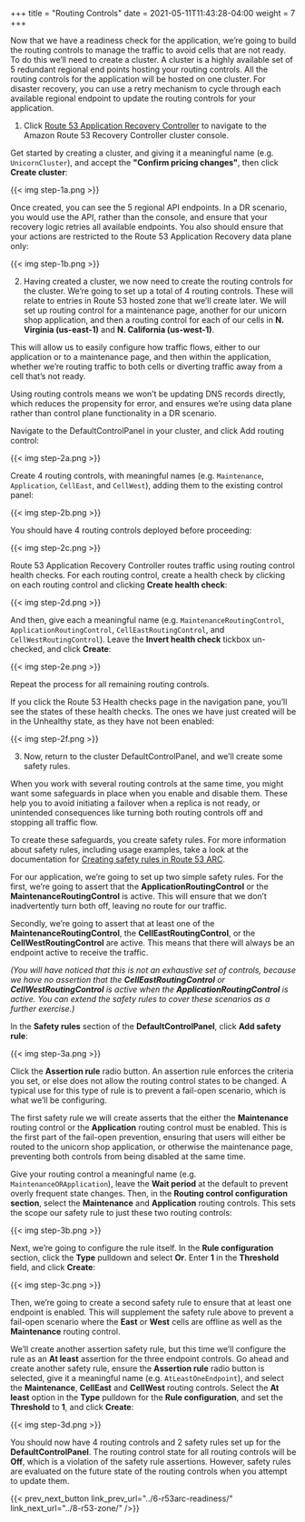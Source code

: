 +++
title = "Routing Controls"
date =  2021-05-11T11:43:28-04:00
weight = 7
+++

Now that we have a readiness check for the application, we’re going to build the routing controls to manage the traffic to avoid cells that are not ready. To do this we’ll need to create a cluster. A cluster is a highly available set of 5 redundant regional end points hosting your routing controls. All the routing controls for the application will be hosted on one cluster. For disaster recovery, you can use a retry mechanism to cycle through each available regional endpoint to update the routing controls for your application.

1. Click [Route 53 Application Recovery Controller](https://us-west-2.console.aws.amazon.com/route53recovery/home#/recovery-control/clusters) to navigate to the Amazon Route 53 Recovery Controller cluster console.

Get started by creating a cluster, and giving it a meaningful name (e.g. `UnicornCluster`), and accept the **"Confirm pricing changes"**, then click **Create cluster**:

{{< img step-1a.png >}}

Once created, you can see the 5 regional API endpoints. In a DR scenario, you would use the API, rather than the console, and ensure that your recovery logic retries all available endpoints. You also should ensure that your actions are restricted to the Route 53 Application Recovery data plane only:

{{< img step-1b.png >}}

2. Having created a cluster, we now need to create the routing controls for the cluster. We’re going to set up a total of 4 routing controls. These will relate to entries in Route 53 hosted zone that we’ll create later. We will set up routing control for a maintenance page, another for our unicorn shop application, and then a routing control for each of our cells in **N. Virginia (us-east-1)** and **N. California (us-west-1)**.

This will allow us to easily configure how traffic flows, either to our application or to a maintenance page, and then within the application, whether we’re routing traffic to both cells or diverting traffic away from a cell that’s not ready.

Using routing controls means we won’t be updating DNS records directly, which reduces the propensity for error, and ensures we’re using data plane rather than control plane functionality in a DR scenario.

Navigate to the DefaultControlPanel in your cluster, and click Add routing control:

{{< img step-2a.png >}}

Create 4 routing controls, with meaningful names (e.g. `Maintenance`, `Application`, `CellEast`, and `CellWest`), adding them to the existing control panel:

{{< img step-2b.png >}}

You should have 4 routing controls deployed before proceeding:

{{< img step-2c.png >}}

Route 53 Application Recovery Controller routes traffic using routing control health checks. For each routing control, create a health check by clicking on each routing control and clicking **Create health check**:

{{< img step-2d.png >}}

And then, give each a meaningful name (e.g. `MaintenanceRoutingControl`, `ApplicationRoutingControl`, `CellEastRoutingControl`, and `CellWestRoutingControl`). Leave the **Invert health check** tickbox un-checked, and click **Create**:

{{< img step-2e.png >}}

Repeat the process for all remaining routing controls.

If you click the Route 53 Health checks page in the navigation pane, you’ll see the states of these health checks. The ones we have just created will be in the Unhealthy state, as they have not been enabled:

{{< img step-2f.png >}}

3. Now, return to the cluster DefaultControlPanel, and we’ll create some safety rules. 

When you work with several routing controls at the same time, you might want some safeguards in place when you enable and disable them. These help you to avoid initiating a failover when a replica is not ready, or unintended consequences like turning both routing controls off and stopping all traffic flow. 

To create these safeguards, you create safety rules. For more information about safety rules, including usage examples, take a look at the documentation for [Creating safety rules in Route 53 ARC](https://docs.aws.amazon.com/r53recovery/latest/dg/routing-control.safety-rules.html).

For our application, we’re going to set up two simple safety rules. For the first, we’re going to assert that the **ApplicationRoutingControl** or the **MaintenanceRoutingControl** is active. This will ensure that we don’t inadvertently turn both off, leaving no route for our traffic. 

Secondly, we’re going to assert that at least one of the **MaintenanceRoutingControl**, the **CellEastRoutingControl**, or the **CellWestRoutingControl** are active. This means that there will always be an endpoint active to receive the traffic. 

*(You will have noticed that this is not an exhaustive set of controls, because we have no assertion that the **CellEastRoutingControl** or **CellWestRoutingControl** is active when the **ApplicationRoutingControl** is active. You can extend the safety rules to cover these scenarios as a further exercise.)*

In the **Safety rules** section of the **DefaultControlPanel**, click **Add safety rule**:

{{< img step-3a.png >}}

Click the **Assertion rule** radio button. An assertion rule enforces the criteria you set, or else does not allow the routing control states to be changed. A typical use for this type of rule is to prevent a fail-open scenario, which is what we’ll be configuring. 

The first safety rule we will create asserts that the either the **Maintenance** routing control or the **Application** routing control must be enabled. This is the first part of the fail-open prevention, ensuring that users will either be routed to the unicorn shop application, or otherwise the maintenance page, preventing both controls from being disabled at the same time.

Give your routing control a meaningful name (e.g. `MaintenanceORApplication`), leave the **Wait period** at the default to prevent overly frequent state changes. Then, in the **Routing control configuration section**, select the **Maintenance** and **Application** routing controls. This sets the scope our safety rule to just these two routing controls:

{{< img step-3b.png >}}

Next, we’re going to configure the rule itself. In the **Rule configuration** section, click the **Type** pulldown and select **Or**. Enter **1** in the **Threshold** field, and click **Create**: 

{{< img step-3c.png >}}

Then, we’re going to create a second safety rule to ensure that at least one endpoint is enabled. This will supplement the safety rule above to prevent a fail-open scenario where the **East** or **West** cells are offline as well as the **Maintenance** routing control. 

We’ll create another assertion safety rule, but this time we’ll configure the rule as an **At least** assertion for the three endpoint controls. Go ahead and create another safety rule, ensure the **Assertion rule** radio button is selected, give it a meaningful name (e.g. `AtLeastOneEndpoint`), and select the **Maintenance**, **CellEast** and **CellWest** routing controls. Select the **At least** option in the **Type** pulldown for the **Rule configuration**, and set the **Threshold** to **1**, and click **Create**:

{{< img step-3d.png >}}

You should now have 4 routing controls and 2 safety rules set up for the **DefaultControlPanel**. The routing control state for all routing controls will be **Off**, which is a violation of the safety rule assertions. However, safety rules are evaluated on the future state of the routing controls when you attempt to update them.

{{< prev_next_button link_prev_url="../6-r53arc-readiness/" link_next_url="../8-r53-zone/" />}}

